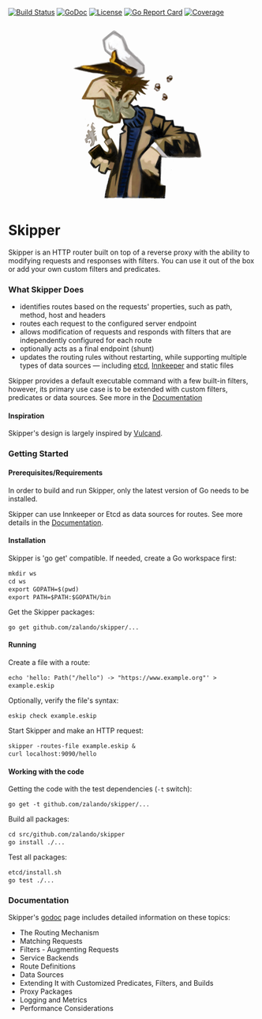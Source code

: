 [![Build Status](https://travis-ci.org/zalando/skipper.svg)](https://travis-ci.org/zalando/skipper)
[![GoDoc](https://godoc.org/github.com/zalando/skipper/proxy?status.svg)](https://godoc.org/github.com/zalando/skipper/proxy)
[![License](https://img.shields.io/badge/license-APACHE-red.svg?style=flat)](https://raw.githubusercontent.com/zalando/skipper/master/LICENSE)
[![Go Report Card](https://goreportcard.com/badge/zalando/skipper)](https://goreportcard.com/report/zalando/skipper)
[![Coverage](http://gocover.io/_badge/github.com/zalando/skipper)](http://gocover.io/github.com/zalando/skipper)

<p align="center"><img height="360" alt="Skipper" src="https://raw.githubusercontent.com/zalando/skipper/gh-pages/img/skipper.h360.png"></p>

# Skipper

Skipper is an HTTP router built on top of a reverse proxy with the ability to modifying requests and
responses with filters. You can use it out of the box or add your own custom filters and predicates.

### What Skipper Does
- identifies routes based on the requests' properties, such as path, method, host and headers
- routes each request to the configured server endpoint
- allows modification of requests and responds with filters that are independently configured for each route
- optionally acts as a final endpoint (shunt)
- updates the routing rules without restarting, while supporting multiple types of data sources — including [etcd](https://github.com/coreos/etcd), [Innkeeper](https://github.com/zalando/innkeeper) and static files

Skipper provides a default executable command with a few built-in filters,
however, its primary use case is to be extended with custom filters,
predicates or data sources. See more in the
[Documentation](https://godoc.org/github.com/zalando/skipper)

#### Inspiration
Skipper's design is largely inspired by [Vulcand](https://github.com/vulcand/vulcand). 

### Getting Started
#### Prerequisites/Requirements
In order to build and run Skipper, only the latest version of Go needs to be installed.

Skipper can use Innkeeper or Etcd as data sources for routes. See more
details in the [Documentation](https://godoc.org/github.com/zalando/skipper).

#### Installation
Skipper is 'go get' compatible. If needed, create a Go workspace first:

    mkdir ws
    cd ws
    export GOPATH=$(pwd)
    export PATH=$PATH:$GOPATH/bin

Get the Skipper packages:

    go get github.com/zalando/skipper/...

#### Running
Create a file with a route:

    echo 'hello: Path("/hello") -> "https://www.example.org"' > example.eskip

Optionally, verify the file's syntax:

    eskip check example.eskip

Start Skipper and make an HTTP request:

    skipper -routes-file example.eskip &
    curl localhost:9090/hello

#### Working with the code

Getting the code with the test dependencies (`-t` switch):

    go get -t github.com/zalando/skipper/...

Build all packages:

    cd src/github.com/zalando/skipper
    go install ./...

Test all packages:

    etcd/install.sh
    go test ./...

### Documentation
Skipper's [godoc](https://godoc.org/github.com/zalando/skipper) page includes detailed information on these topics:
- The Routing Mechanism
- Matching Requests
- Filters - Augmenting Requests
- Service Backends
- Route Definitions
- Data Sources
- Extending It with Customized Predicates, Filters, and Builds
- Proxy Packages
- Logging and Metrics
- Performance Considerations
